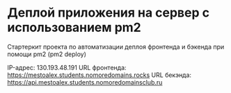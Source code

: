 # Деплой приложения на сервер с использованием pm2

Стартеркит проекта по автоматизации деплоя фронтенда и бэкенда при помощи pm2 (pm2 deploy)

IP-адрес: 130.193.48.191
URL фронтенда: https://mestoalex.students.nomoredomains.rocks
URL бекэнда: https://api.mestoalex.students.nomoredomainsclub.ru
